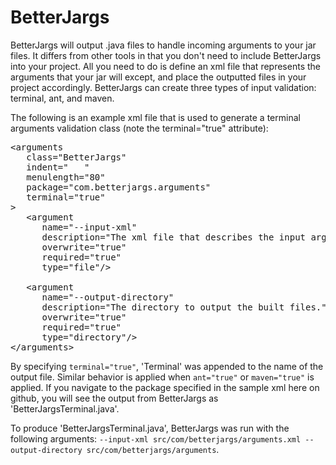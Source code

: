 BetterJargs
===========

BetterJargs will output .java files to handle incoming arguments to your jar files.  It differs from other tools in that you don't need to include BetterJargs into your project.  All you need to do is define an xml file that represents the arguments that your jar will except, and place the outputted files in your project accordingly.  BetterJargs can create three types of input validation:  terminal, ant, and maven.

The following is an example xml file that is used to generate a terminal arguments validation class (note the terminal="true" attribute):

<pre>
&lt;arguments 
   class="BetterJargs" 
   indent="   "
   menulength="80"
   package="com.betterjargs.arguments" 
   terminal="true"
&gt;
   &lt;argument 
      name="--input-xml" 
      description="The xml file that describes the input arguments." 
      overwrite="true"
      required="true"
      type="file"/&gt;    

   &lt;argument 
      name="--output-directory" 
      description="The directory to output the built files." 
      overwrite="true"
      required="true"
      type="directory"/&gt;    
&lt;/arguments&gt;
</pre>

By specifying `terminal="true"`, 'Terminal' was appended to the name of the output file.  Similar behavior is applied when `ant="true"` or `maven="true"` is applied.  If you navigate to the package specified in the sample xml here on github, you will see the output from BetterJargs as 'BetterJargsTerminal.java'.  

To produce 'BetterJargsTerminal.java', BetterJargs was run with the following arguments: `--input-xml src/com/betterjargs/arguments.xml --output-directory src/com/betterjargs/arguments`.